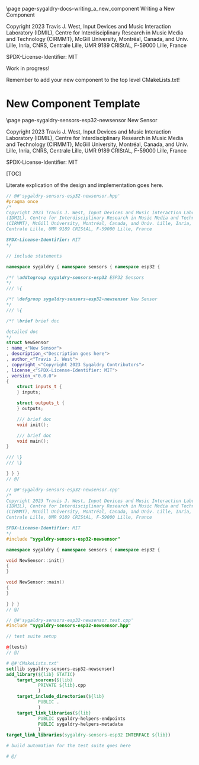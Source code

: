 \page page-sygaldry-docs-writing_a_new_component Writing a New Component

Copyright 2023 Travis J. West, Input Devices and Music Interaction Laboratory
(IDMIL), Centre for Interdisciplinary Research in Music Media and Technology
(CIRMMT), McGill University, Montréal, Canada, and Univ. Lille, Inria, CNRS,
Centrale Lille, UMR 9189 CRIStAL, F-59000 Lille, France

SPDX-License-Identifier: MIT

Work in progress!

Remember to add your new component to the top level CMakeLists.txt!

# New Component Template

\page page-sygaldry-sensors-esp32-newsensor New Sensor

Copyright 2023 Travis J. West, Input Devices and Music Interaction Laboratory
(IDMIL), Centre for Interdisciplinary Research in Music Media and Technology
(CIRMMT), McGill University, Montréal, Canada, and Univ. Lille, Inria, CNRS,
Centrale Lille, UMR 9189 CRIStAL, F-59000 Lille, France

SPDX-License-Identifier: MIT

[TOC]

Literate explication of the design and implementation goes here.

```cpp
// @#'sygaldry-sensors-esp32-newsensor.hpp'
#pragma once
/*
Copyright 2023 Travis J. West, Input Devices and Music Interaction Laboratory
(IDMIL), Centre for Interdisciplinary Research in Music Media and Technology
(CIRMMT), McGill University, Montréal, Canada, and Univ. Lille, Inria, CNRS,
Centrale Lille, UMR 9189 CRIStAL, F-59000 Lille, France

SPDX-License-Identifier: MIT
*/

// include statements

namespace sygaldry { namespace sensors { namespace esp32 {

/*! \addtogroup sygaldry-sensors-esp32 ESP32 Sensors
*/
/// \{

/*! \defgroup sygaldry-sensors-esp32-newsensor New Sensor
*/
/// \{

/*! \brief brief doc

detailed doc
*/
struct NewSensor
: name_<"New Sensor">
, description_<"Description goes here">
, author_<"Travis J. West">
, copyright_<"Copyright 2023 Sygaldry Contributors">
, license_<"SPDX-License-Identifier: MIT">
, version_<"0.0.0">
{
    struct inputs_t {
    } inputs;

    struct outputs_t {
    } outputs;

    /// brief doc
    void init();

    /// brief doc
    void main();
}

/// \}
/// \}

} } }
// @/
```

```cpp
// @#'sygaldry-sensors-esp32-newsensor.cpp'
/*
Copyright 2023 Travis J. West, Input Devices and Music Interaction Laboratory
(IDMIL), Centre for Interdisciplinary Research in Music Media and Technology
(CIRMMT), McGill University, Montréal, Canada, and Univ. Lille, Inria, CNRS,
Centrale Lille, UMR 9189 CRIStAL, F-59000 Lille, France

SPDX-License-Identifier: MIT
*/
#include "sygaldry-sensors-esp32-newsensor"

namespace sygaldry { namespace sensors { namespace esp32 {

void NewSensor::init()
{
}

void NewSensor::main()
{
}

} } }
// @/
```

```cpp
// @#'sygaldry-sensors-esp32-newsensor.test.cpp'
#include "sygaldry-sensors-esp32-newsensor.hpp"

// test suite setup

@{tests}
// @/
```

```cmake
# @#'CMakeLists.txt'
set(lib sygaldry-sensors-esp32-newsensor)
add_library(${lib} STATIC)
    target_sources(${lib}
            PRIVATE ${lib}.cpp
            )
    target_include_directories(${lib}
            PUBLIC .
            )
    target_link_libraries(${lib}
            PUBLIC sygaldry-helpers-endpoints
            PUBLIC sygaldry-helpers-metadata
            )
target_link_libraries(sygaldry-sensors-esp32 INTERFACE ${lib})

# build automation for the test suite goes here

# @/
```
